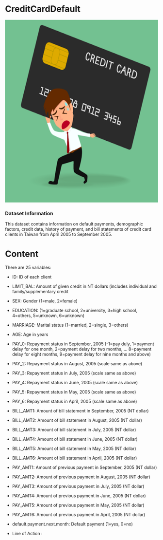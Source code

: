 # CreditCardDefault

<p align="center">
  <img width="700" height="600" src="https://github.com/jankomah/CreditCardDefault/blob/master/images/Screenshot%202020-03-08%20at%2009.28.29.png">
</p>

### Dataset Information
This dataset contains information on default payments, demographic factors, credit data, history of payment, and bill statements of credit card clients in Taiwan from April 2005 to September 2005.

# Content
There are 25 variables:

- ID: ID of each client
- LIMIT_BAL: Amount of given credit in NT dollars (includes individual and family/supplementary credit
- SEX: Gender (1=male, 2=female)
- EDUCATION: (1=graduate school, 2=university, 3=high school, 4=others, 5=unknown, 6=unknown)
- MARRIAGE: Marital status (1=married, 2=single, 3=others)
- AGE: Age in years
- PAY_0: Repayment status in September, 2005 (-1=pay duly, 1=payment delay for one month, 2=payment delay for two   months, … 8=payment delay for eight months, 9=payment delay for nine months and above)

- PAY_2: Repayment status in August, 2005 (scale same as above)

- PAY_3: Repayment status in July, 2005 (scale same as above)

- PAY_4: Repayment status in June, 2005 (scale same as above)

- PAY_5: Repayment status in May, 2005 (scale same as above)

- PAY_6: Repayment status in April, 2005 (scale same as above)

- BILL_AMT1: Amount of bill statement in September, 2005 (NT dollar)

- BILL_AMT2: Amount of bill statement in August, 2005 (NT dollar)

- BILL_AMT3: Amount of bill statement in July, 2005 (NT dollar)

- BILL_AMT4: Amount of bill statement in June, 2005 (NT dollar)

- BILL_AMT5: Amount of bill statement in May, 2005 (NT dollar)

- BILL_AMT6: Amount of bill statement in April, 2005 (NT dollar)

- PAY_AMT1: Amount of previous payment in September, 2005 (NT dollar)

- PAY_AMT2: Amount of previous payment in August, 2005 (NT dollar)

- PAY_AMT3: Amount of previous payment in July, 2005 (NT dollar)

- PAY_AMT4: Amount of previous payment in June, 2005 (NT dollar)

- PAY_AMT5: Amount of previous payment in May, 2005 (NT dollar)

- PAY_AMT6: Amount of previous payment in April, 2005 (NT dollar)

- default.payment.next.month: Default payment (1=yes, 0=no)


- Line of Action :







